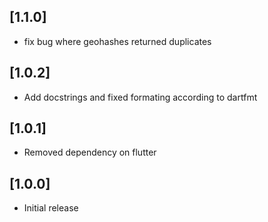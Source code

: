## [1.1.0]

* fix bug where geohashes returned duplicates

## [1.0.2]

* Add docstrings and fixed formating according to dartfmt

## [1.0.1]

* Removed dependency on flutter

## [1.0.0]

* Initial release
